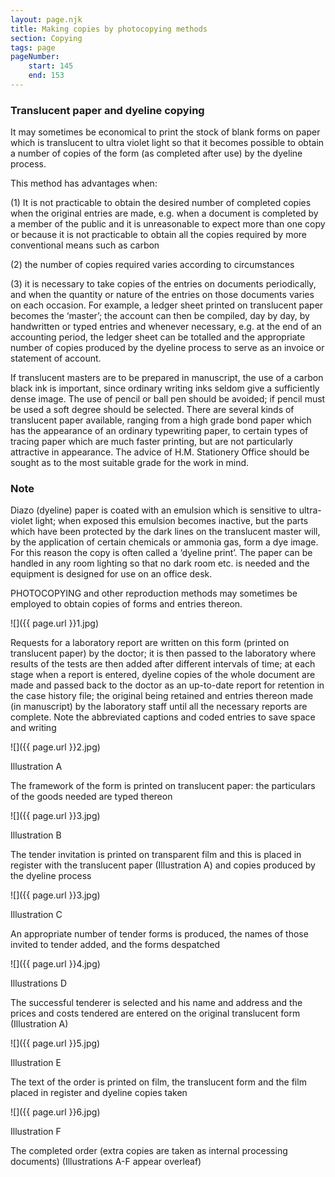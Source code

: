 ```yaml
---
layout: page.njk
title: Making copies by photocopying methods
section: Copying
tags: page
pageNumber:
    start: 145
    end: 153
---
```


### Translucent paper and dyeline copying

It may sometimes be economical to print the stock of blank forms on paper which is
translucent to ultra violet light so that it becomes possible to obtain a number of copies
of the form (as completed after use) by the dyeline process.

This method has advantages when:

(1) It is not practicable to obtain the desired number of completed copies when the
original entries are made, e.g. when a document is completed by a member of the
public and it is unreasonable to expect more than one copy or because it is not practicable to obtain all the copies required by more conventional means such as carbon

(2) the number of copies required varies according to circumstances

(3) it is necessary to take copies of the entries on documents periodically, and when
the quantity or nature of the entries on those documents varies on each occasion. For
example, a ledger sheet printed on translucent paper becomes the ‘master’; the
account can then be compiled, day by day, by handwritten or typed entries and
whenever necessary, e.g. at the end of an accounting period, the ledger sheet can be
totalled and the appropriate number of copies produced by the dyeline process to
serve as an invoice or statement of account.

If translucent masters are to be prepared in manuscript, the use of a carbon black
ink is important, since ordinary writing inks seldom give a sufficiently dense image.
The use of pencil or ball pen should be avoided; if pencil must be used a soft degree
should be selected. There are several kinds of translucent paper available, ranging
from a high grade bond paper which has the appearance of an ordinary typewriting
paper, to certain types of tracing paper which are much faster printing, but are not
particularly attractive in appearance. The advice of H.M. Stationery Office should be
sought as to the most suitable grade for the work in mind.

### Note

Diazo (dyeline) paper is coated with an emulsion which is sensitive to ultra-violet
light; when exposed this emulsion becomes inactive, but the parts which have been
protected by the dark lines on the translucent master will, by the application of certain
chemicals or ammonia gas, form a dye image. For this reason the copy is often called
a ‘dyeline print’. The paper can be handled in any room lighting so that no dark room
etc. is needed and the equipment is designed for use on an office desk.

PHOTOCOPYING and other reproduction methods may sometimes be employed to
obtain copies of forms and entries thereon.

![]({{ page.url }}1.jpg)


Requests for a laboratory report are written on this form (printed on translucent paper)
by the doctor; it is then passed to the laboratory where results of the tests are then added
after different intervals of time; at each stage when a report is entered, dyeline copies of
the whole document are made and passed back to the doctor as an up-to-date report for
retention in the case history file; the original being retained and entries thereon made (in
manuscript) by the laboratory staff until all the necessary reports are complete. Note the
abbreviated captions and coded entries to save space and writing

![]({{ page.url }}2.jpg)

Illustration A

The framework of the form is printed on translucent paper: the particulars of the goods
needed are typed thereon

![]({{ page.url }}3.jpg)

Illustration B

The tender invitation is printed on transparent film and this is placed in register with the
translucent paper (Illustration A) and copies produced by the dyeline process

![]({{ page.url }}3.jpg)

Illustration C

An appropriate number of tender forms is produced, the names of those invited to tender
added, and the forms despatched

![]({{ page.url }}4.jpg)

Illustrations D

The successful tenderer is selected and his name and address and the prices and costs
tendered are entered on the original translucent form (Illustration A)

![]({{ page.url }}5.jpg)

Illustration E

The text of the order is printed on film, the translucent form and the film placed in register
and dyeline copies taken

![]({{ page.url }}6.jpg)

Illustration F

The completed order (extra copies are taken as internal processing documents)
(Illustrations A-F appear overleaf)

